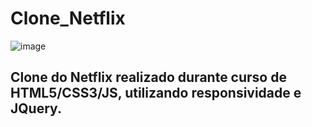 # Clone_Netflix
![image](https://user-images.githubusercontent.com/85249228/133500789-e1c7f9ea-d5bd-4e2b-b9b9-d1b62153cbfc.png)

<h2>Clone do Netflix realizado durante curso de HTML5/CSS3/JS, utilizando responsividade e JQuery.</h2>
